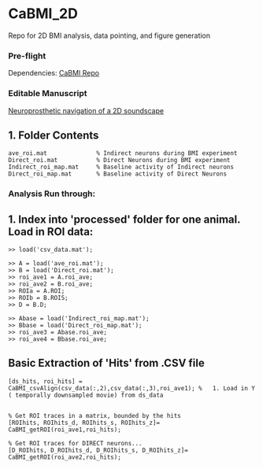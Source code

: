 # CaBMI_2D
Repo for 2D BMI analysis, data pointing, and figure generation


### Pre-flight
Dependencies: [CaBMI Repo](https://github.com/WALIII/CaBMI)

### Editable Manuscript
[Neuroprosthetic navigation of a 2D soundscape](https://docs.google.com/document/d/1syMSfIxXzNNJ4ZskQphiOOgFsW8hd29XXnzQHSpKUEA/edit)



## 1. Folder Contents

```
ave_roi.mat              % Indirect neurons during BMI experiment
Direct_roi.mat           % Direct Neurons during BMI experiment
Indirect_roi_map.mat     % Baseline activity of Indirect neurons
Direct_roi_map.mat       % Baseline activity of Direct Neurons

```

### Analysis Run through:



## 1. Index into 'processed' folder for one animal. Load in ROI data:
```
>> load('csv_data.mat');

>> A = load('ave_roi.mat');
>> B = load('Direct_roi.mat');
>> roi_ave1 = A.roi_ave;
>> roi_ave2 = B.roi_ave;
>> ROIa = A.ROI;
>> ROIb = B.ROIS;
>> D = B.D;

>> Abase = load('Indirect_roi_map.mat');
>> Bbase = load('Direct_roi_map.mat');
>> roi_ave3 = Abase.roi_ave;
>> roi_ave4 = Bbase.roi_ave;

```


##  Basic Extraction of 'Hits' from .CSV file
```
[ds_hits, roi_hits] = CaBMI_csvAlign(csv_data(:,2),csv_data(:,3),roi_ave1); %   1. Load in Y ( temporally downsampled movie) from ds_data


% Get ROI traces in a matrix, bounded by the hits
[ROIhits, ROIhits_d, ROIhits_s, ROIhits_z]= CaBMI_getROI(roi_ave1,roi_hits);

% Get ROI traces for DIRECT neurons...
[D_ROIhits, D_ROIhits_d, D_ROIhits_s, D_ROIhits_z]= CaBMI_getROI(roi_ave2,roi_hits);
```
